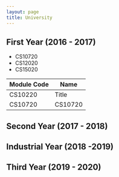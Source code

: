 ```yaml
---
layout: page
title: University
---
```



## First Year (2016 - 2017)


- CS10720 
- CS12020
- CS15020

| Module Code      | Name |
| -----------------| ----------- |
| CS10220          | Title       |
| CS10720          | CS10720     |

## Second Year (2017 - 2018)


## Industrial Year (2018 -2019)
 

## Third Year (2019 - 2020)